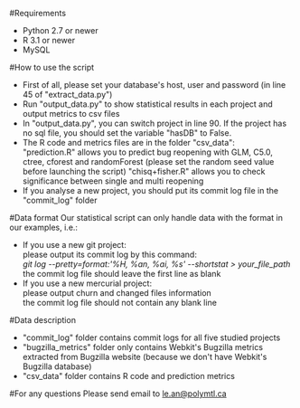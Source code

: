 #Requirements
- Python 2.7 or newer
- R 3.1 or newer
- MySQL

#How to use the script
- First of all, please set your database's host, user and password (in line 45 of "extract_data.py")
- Run "output_data.py" to show statistical results in each project and output metrics to csv files
- In "output_data.py", you can switch project in line 90. If the project has no sql file, you should set the variable "hasDB" to False.
- The R code and metrics files are in the folder "csv_data":   
   "prediction.R" allows you to predict bug reopening with GLM, C5.0, ctree, cforest and randomForest (please set the random seed value before launching the script)
   "chisq+fisher.R" allows you to check significance between single and multi reopening
- If you analyse a new project, you should put its commit log file in the "commit_log" folder
   
#Data format
Our statistical script can only handle data with the format in our examples, i.e.:
- If you use a new git project:    
   please output its commit log by this command:  
   *git log --pretty=format:'%H, %an, %ai, %s' --shortstat > your_file_path*   
   the commit log file should leave the first line as blank
- If you use a new mercurial project:   
   please output churn and changed files information    
   the commit log file should not contain any blank line

#Data description
- "commit_log" folder contains commit logs for all five studied projects
- "bugzilla_metrics" folder only contains Webkit's Bugzilla metrics extracted from Bugzilla website (because we don't have Webkit's Bugzilla database)
- "csv_data" folder contains R code and prediction metrics

#For any questions
Please send email to le.an@polymtl.ca